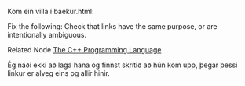 Kom ein villa í baekur.html: 

Fix the following:
Check that links have the same purpose, or are intentionally ambiguous.

Related Node
<a href="https://www.goodreads.com/book/show/112251.The_C_Programming_Language">The C++ Programming Language</a>

Ég náði ekki að laga hana og finnst skrítið að hún kom upp, þegar þessi linkur er alveg eins og allir hinir.
